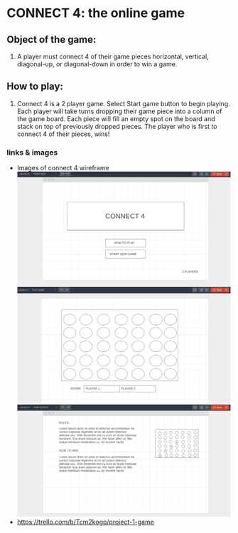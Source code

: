 # CONNECT 4: the online game
## Object of the game:

1. A player must connect 4 of their game pieces horizontal, vertical, diagonal-up, or diagonal-down in order to win a game.

## How to play:

1. Connect 4 is a 2 player game. Select Start game button to begin playing.
Each player will take turns dropping their game piece into a column of the game board. Each piece will fill
an empty spot on the board and stack on top of previously dropped pieces. The player who is first to
connect 4 of their pieces, wins!

### links & images

- Images of connect 4 wireframe 
![homepagewireframe](images/connect4HomePageWireframe.png)
![gamepagewireframe](images/gameboardWireframeImage.png)
![instructionswireframe](images/gameInstructionsWireframe.png)
- https://trello.com/b/Tcm2kogp/project-1-game